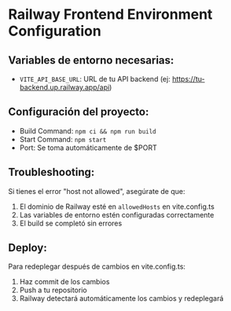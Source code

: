 # Railway Frontend Environment Configuration

## Variables de entorno necesarias:
- `VITE_API_BASE_URL`: URL de tu API backend (ej: https://tu-backend.up.railway.app/api)

## Configuración del proyecto:
- Build Command: `npm ci && npm run build`
- Start Command: `npm start`
- Port: Se toma automáticamente de $PORT

## Troubleshooting:
Si tienes el error "host not allowed", asegúrate de que:
1. El dominio de Railway esté en `allowedHosts` en vite.config.ts
2. Las variables de entorno estén configuradas correctamente
3. El build se completó sin errores

## Deploy:
Para redeplegar después de cambios en vite.config.ts:
1. Haz commit de los cambios
2. Push a tu repositorio
3. Railway detectará automáticamente los cambios y redeplegará
